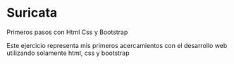 # Suricata
Primeros pasos con Html Css y Bootstrap

Este ejercicio representa mis primeros acercamientos con el desarrollo web
utilizando solamente html, css y bootstrap 
